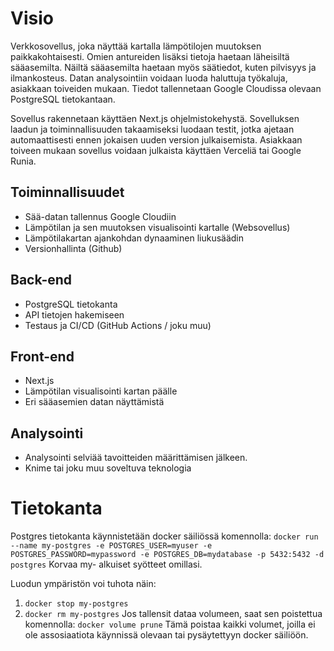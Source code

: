 # Visio

Verkkosovellus, joka näyttää kartalla lämpötilojen muutoksen paikkakohtaisesti. Omien antureiden lisäksi tietoja haetaan läheisiltä sääasemilta. Näiltä sääasemilta haetaan myös säätiedot, kuten pilvisyys ja ilmankosteus. Datan analysointiin voidaan luoda haluttuja työkaluja, asiakkaan toiveiden mukaan. Tiedot tallennetaan Google Cloudissa olevaan PostgreSQL tietokantaan.

Sovellus rakennetaan käyttäen Next.js ohjelmistokehystä. Sovelluksen laadun ja toiminnallisuuden takaamiseksi luodaan testit, jotka ajetaan automaattisesti ennen jokaisen uuden version julkaisemista. Asiakkaan toiveen mukaan sovellus voidaan julkaista käyttäen Verceliä tai Google Runia.

## Toiminnallisuudet

- Sää-datan tallennus Google Cloudiin
- Lämpötilan ja sen muutoksen visualisointi kartalle (Websovellus)
- Lämpötilakartan ajankohdan dynaaminen liukusäädin
- Versionhallinta (Github)

## Back-end

- PostgreSQL tietokanta
- API tietojen hakemiseen
- Testaus ja CI/CD (GitHub Actions / joku muu)

## Front-end

- Next.js
- Lämpötilan visualisointi kartan päälle
- Eri sääasemien datan näyttämistä

## Analysointi

- Analysointi selviää tavoitteiden määrittämisen jälkeen.
- Knime tai joku muu soveltuva teknologia

# Tietokanta
Postgres tietokanta käynnistetään docker säiliössä komennolla:
`docker run --name my-postgres -e POSTGRES_USER=myuser -e POSTGRES_PASSWORD=mypassword -e POSTGRES_DB=mydatabase -p 5432:5432 -d postgres`
Korvaa my- alkuiset syötteet omillasi.

Luodun ympäristön voi tuhota näin:
1. `docker stop my-postgres`
2. `docker rm my-postgres`
Jos tallensit dataa volumeen, saat sen poistettua komennolla:
`docker volume prune`
Tämä poistaa kaikki volumet, joilla ei ole assosiaatiota käynnissä olevaan tai pysäytettyyn docker säiliöön.
